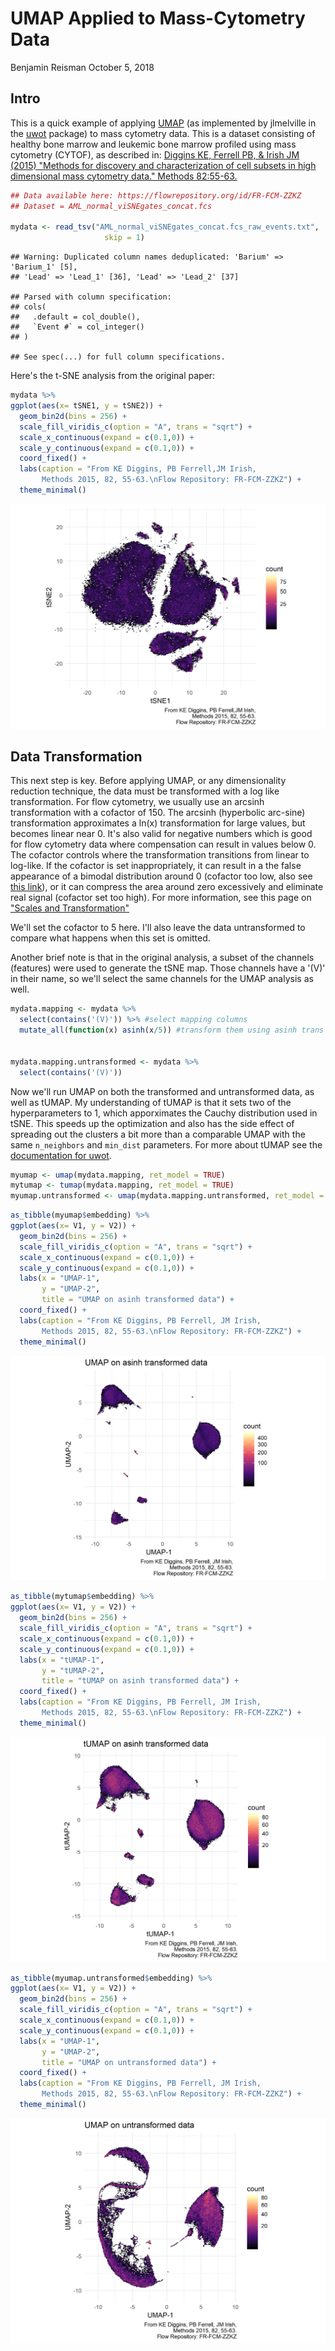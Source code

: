 UMAP Applied to Mass-Cytometry Data
================
Benjamin Reisman
October 5, 2018

Intro
-----

This is a quick example of applying [UMAP](https://arxiv.org/abs/1802.03426) (as implemented by jlmelville in the [uwot](https://github.com/jlmelville/uwot) package) to mass cytometry data. This is a dataset consisting of healthy bone marrow and leukemic bone marrow profiled using mass cytometry (CYTOF), as described in: [Diggins KE, Ferrell PB, & Irish JM (2015) "Methods for discovery and characterization of cell subsets in high dimensional mass cytometry data." Methods 82:55-63.](https://www.sciencedirect.com/science/article/pii/S1046202315001991?via%3Dihub)

``` r
## Data available here: https://flowrepository.org/id/FR-FCM-ZZKZ
## Dataset = AML_normal_viSNEgates_concat.fcs

mydata <- read_tsv("AML_normal_viSNEgates_concat.fcs_raw_events.txt", 
                     skip = 1)
```

    ## Warning: Duplicated column names deduplicated: 'Barium' => 'Barium_1' [5],
    ## 'Lead' => 'Lead_1' [36], 'Lead' => 'Lead_2' [37]

    ## Parsed with column specification:
    ## cols(
    ##   .default = col_double(),
    ##   `Event #` = col_integer()
    ## )

    ## See spec(...) for full column specifications.

Here's the t-SNE analysis from the original paper:

``` r
mydata %>%
ggplot(aes(x= tSNE1, y = tSNE2)) +
  geom_bin2d(bins = 256) + 
  scale_fill_viridis_c(option = "A", trans = "sqrt") + 
  scale_x_continuous(expand = c(0.1,0)) + 
  scale_y_continuous(expand = c(0.1,0)) + 
  coord_fixed() +
  labs(caption = "From KE Diggins, PB Ferrell,JM Irish,
       Methods 2015, 82, 55-63.\nFlow Repository: FR-FCM-ZZKZ") + 
  theme_minimal()
```

![](figure/plotting%20the%20original%20tSNE%20analysis-1.png)

Data Transformation
-------------------

This next step is key. Before applying UMAP, or any dimensionality reduction technique, the data must be transformed with a log like transformation. For flow cytometry, we usually use an arcsinh transformation with a cofactor of 150. The arcsinh (hyperbolic arc-sine) transformation approximates a ln(x) transformation for large values, but becomes linear near 0. It's also valid for negative numbers which is good for flow cytometry data where compensation can result in values below 0. The cofactor controls where the transformation transitions from linear to log-like. If the cofactor is set inappropriately, it can result in a the false appearance of a bimodal distribution around 0 (cofactor too low, also see [this link](https://www.ncbi.nlm.nih.gov/pubmed/29451717)), or it can compress the area around zero excessively and eliminate real signal (cofactor set too high). For more information, see this page on ["Scales and Transformation"](https://my.vanderbilt.edu/irishlab/protocols/scales-and-transformation/)

We'll set the cofactor to 5 here. I'll also leave the data untransformed to compare what happens when this set is omitted.

Another brief note is that in the original analysis, a subset of the channels (features) were used to generate the tSNE map. Those channels have a '(V)' in their name, so we'll select the same channels for the UMAP analysis as well.

``` r
mydata.mapping <- mydata %>%
  select(contains('(V)')) %>% #select mapping columns
  mutate_all(function(x) asinh(x/5)) #transform them using asinh trans


mydata.mapping.untransformed <- mydata %>%
  select(contains('(V)'))
```

Now we'll run UMAP on both the transformed and untransformed data, as well as tUMAP. My understanding of tUMAP is that it sets two of the hyperparameters to 1, which apporximates the Cauchy distribution used in tSNE. This speeds up the optimization and also has the side effect of spreading out the clusters a bit more than a comparable UMAP with the same `n_neighbors` and `min_dist` parameters. For more about tUMAP see the [documentation for uwot](https://github.com/jlmelville/uwot).

``` r
myumap <- umap(mydata.mapping, ret_model = TRUE)
mytumap <- tumap(mydata.mapping, ret_model = TRUE)
myumap.untransformed <- umap(mydata.mapping.untransformed, ret_model = TRUE)
```

``` r
as_tibble(myumap$embedding) %>%
ggplot(aes(x= V1, y = V2)) +
  geom_bin2d(bins = 256) + 
  scale_fill_viridis_c(option = "A", trans = "sqrt") + 
  scale_x_continuous(expand = c(0.1,0)) + 
  scale_y_continuous(expand = c(0.1,0)) +
  labs(x = "UMAP-1", 
       y = "UMAP-2", 
       title = "UMAP on asinh transformed data") + 
  coord_fixed() +
  labs(caption = "From KE Diggins, PB Ferrell, JM Irish,
       Methods 2015, 82, 55-63.\nFlow Repository: FR-FCM-ZZKZ") + 
  theme_minimal()
```

![](figure/plotting%20umap-1.png)

``` r
as_tibble(mytumap$embedding) %>%
ggplot(aes(x= V1, y = V2)) +
  geom_bin2d(bins = 256) + 
  scale_fill_viridis_c(option = "A", trans = "sqrt") + 
  scale_x_continuous(expand = c(0.1,0)) + 
  scale_y_continuous(expand = c(0.1,0)) +
  labs(x = "tUMAP-1", 
       y = "tUMAP-2", 
       title = "tUMAP on asinh transformed data") + 
  coord_fixed() +
  labs(caption = "From KE Diggins, PB Ferrell, JM Irish,
       Methods 2015, 82, 55-63.\nFlow Repository: FR-FCM-ZZKZ") + 
  theme_minimal()
```

![](figure/plotting%20tumap-1.png)

``` r
as_tibble(myumap.untransformed$embedding) %>%
ggplot(aes(x= V1, y = V2)) +
  geom_bin2d(bins = 256) + 
  scale_fill_viridis_c(option = "A", trans = "sqrt") + 
  scale_x_continuous(expand = c(0.1,0)) + 
  scale_y_continuous(expand = c(0.1,0)) +
  labs(x = "UMAP-1", 
       y = "UMAP-2", 
       title = "UMAP on untransformed data") + 
  coord_fixed() +
  labs(caption = "From KE Diggins, PB Ferrell, JM Irish,
       Methods 2015, 82, 55-63.\nFlow Repository: FR-FCM-ZZKZ") + 
  theme_minimal()
```

![](figure/plotting%20umap%20untransformed-1.png)
